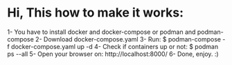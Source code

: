 # Hi, This how to make it works:

1- You have to install docker and docker-compose or podman and podman-compose
2- Download docker-compose.yaml
3- Run:
      $ podman-compose -f docker-compose.yaml up -d
4- Check if containers up or not: 
      $ podman ps --all
5- Open your browser on:
      http://localhost:8000/
6- Done, enjoy. :)
